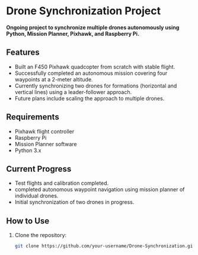 # Drone Synchronization Project

**Ongoing project to synchronize multiple drones autonomously using Python, Mission Planner, Pixhawk, and Raspberry Pi.**

## Features
- Built an F450 Pixhawk quadcopter from scratch with stable flight.
- Successfully completed an autonomous mission covering four waypoints at a 2-meter altitude.
- Currently synchronizing two drones for formations (horizontal and vertical lines) using a leader-follower approach.
- Future plans include scaling the approach to multiple drones.

## Requirements
- Pixhawk flight controller
- Raspberry Pi
- Mission Planner software
- Python 3.x

## Current Progress
- Test flights and calibration completed.
- completed autonomous waypoint navigation using mission planner of individual drones.
- Initial synchronization of two drones in progress.

## How to Use
1. Clone the repository:
   ```bash
   git clone https://github.com/your-username/Drone-Synchronization.git

